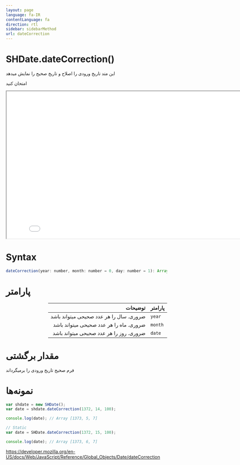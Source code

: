 ```yaml
---
layout: page
language: fa-IR
contentLanguage: fa
direction: rtl
sidebar: sidebarMethod
url: dateCorrection
---
```


# SHDate.dateCorrection()

این متد تاریخ ورودی را اصلاح و تاریخ صحیح را نمایش میدهد

امتحان کنید

<iframe style="width: 830px; height: 460px;" src="/SHDateTime-js/examples/live.html?function=dateCorrection" title="MDN Web Docs Interactive Example" loading="lazy"></iframe>
<br/>

# Syntax

```js
dateCorrection(year: number, month: number = 0, day: number = 1): Array<number>;
```

# پارامتر

<div dir="rtl">

| پارامتر |                                 توضیحات |
| :------ | --------------------------------------: |
| `year`  | ضروری. سال را هر عدد صحیحی میتواند باشد |
| `month` | ضروری. ماه را هر عدد صحیحی میتواند باشد |
| `date`  | ضروری. روز را هر عدد صحیحی میتواند باشد |

</div>

# مقدار برگشتی

فرم صحیح تاریخ ورودی را برمیگرداند

# نمونه‌ها

```js
var shdate = new SHDate();
var date = shdate.dateCorrection(1372, 14, 100);

console.log(date); // Array [1373, 5, 7]

// Static
var date = SHDate.dateCorrection(1372, 15, 100);

console.log(date); // Array [1373, 6, 7]
```

https://developer.mozilla.org/en-US/docs/Web/JavaScript/Reference/Global_Objects/Date/dateCorrection
